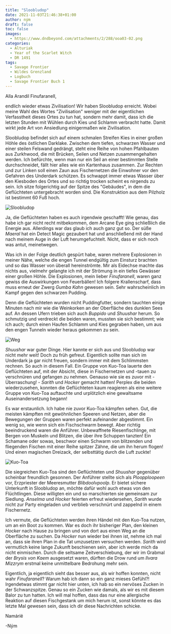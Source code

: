 ```yaml
---
title: "Sloobludop"
date: 2021-11-03T21:46:38+01:00
author: ným
draft: false
toc: false
images:
  - https://www.dndbeyond.com/attachments/2/288/ooa03-02.png
categories:
  - Alturiak
  - Year of the Scarlet Witch
  - DR 1491
tags: 
  - Savage Frontier
  - Wildes Grenzland
  - Logbuch
  - Savage Frontier Buch 1
---
```


Alla Arandil Finufaranell,

endlich wieder etwas Zivilisation! Wir haben Sloobludop erreicht. Wobei meine Wahl des Wortes "Zivilisation" weniger mit der eigentlichen Verfasstheit dieses Ortes zu tun hat, sondern mehr damit, dass ich die letzten Stunden mit Wühlen durch Kies und Schlamm verbracht hatte. Damit wirkt jede Art von Ansiedlung einigermaßen wie Zivilisation.

Sloobludop befindet sich auf einem schmalen Streifen Kies in einer großen Höhle des östlichen Darklake. Zwischen dem tiefen, schwarzen Wasser und einer steilen Felswand gedrängt, steht eine Reihe von hohen Pfahlbauten aus Zurkhwood, die mit Brücken, Seilen und Netzen zusammengehalten werden. Ich befürchte, wenn man nur ein Seil an einer bestimmten Stelle durchschneidet, fällt hier alles wie ein Kartenhaus zusammen. Zur Rechten und zur Linken soll einen Zaun aus Fischernetzen die Einwohner vor den Gefahren des Underdark schützen. Es schwappt immer etwas Wasser über den Kiesboden des Ortes und so richtig trocken scheint es nirgends zu sein. Ich sitze folgerichtig auf der Spitze des "Gebäudes", in dem die Geflüchteten untergebracht worden sind. Die Konstruktion aus dem Pilzholz ist bestimmt 60 Fuß hoch.

![Sloobludop](https://media-waterdeep.cursecdn.com/attachments/2/801/sloobludop-player-version.jpg)

Ja, die Geflüchteten haben es auch irgendwie geschafft! Wie genau, das habe ich gar nicht recht mitbekommen, dem Arcane Eye ging schließlich die Energie aus. Allerdings war das glaub ich auch ganz gut so. Der süße _Maeral_ hat ein Detect Magic gezaubert hat und anschließend mit der Hand nach meinem Auge in der Luft herumgefuchtelt. Nicht, dass er sich noch was antut, meinetwegen.

Was ich in der Folge deutlich gespürt habe, waren mehrere Explosionen in meiner Nähe, welche die engen Tunnel endgültig zum Einsturz brachten und so das Wasser von überall hereinströmte. Mir als Eidechse machte das nichts aus, vielmehr gelangte ich mit der Strömung in ein tiefes Gewässer einer großen Höhle. Die Explosionen, mein lieber _Finufaranell_, waren ganz gewiss die Auswirkungen von Feuerbällen! Ich folgere Krallenscharf, dass muss erneut der Zwerg _Gumba Kahn_ gewesen sein. Sehr wahrscheinlich im Kampf gegen den schwarzen Pudding.

Denn die Geflüchteten wurden nicht Puddingfutter, sondern tauchten einige Minuten nach mir wie die Weinkorken an der Oberfläche des dunklen Sees auf. An dessen Ufern trieben sich auch _Buppido_ und _Shuushar_ herum. So schmutzig und verdreckt die beiden waren, mussten sie sich bestimmt; wie ich auch; durch einen Haufen Schlamm und Kies gegraben haben, um aus den engen Tunneln wieder heraus gekommen zu sein.

![Weg](https://i.imgur.com/LK1Jipv.jpg)

_Shuushar_ war guter Dinge. Hier kannte er sich aus und Sloobludop war nicht mehr weit! Doch zu früh gefreut. Eigentlich sollte man sich im Underdark ja gar nicht freuen, sondern immer mit dem Schlimmsten rechnen. So auch in diesem Fall. Ein Gruppe von Kuo-Toa lauerte den Geflüchteten auf, mit der Absicht, diese in Fischernetzen und -tauen zu verschnüren und gefangen zu nehmen. Genauso wie sie es zuvor mit - Überraschung! - _Sarith_ und _Hocker_ gemacht hatten! Perplex die beiden wiederzusehen, konnten die Geflüchteten kaum reagieren als eine weitere Gruppe von Kuo-Toa auftauchte und urplötzlich eine gewaltsame Auseinandersetzung begann!

Es war erstaunlich. Ich habe nie zuvor Kuo-Toa kämpfen sehen. Gut, die meisten kämpften mit gewöhnlichen Speeren und Netzen, aber die Bewegungen der Gruppen waren perfekt aufeinander abgestimmt. Ein wenig so, wie wenn sich ein Fischschwarm bewegt. Aber richtig beeindruckend waren die Anführer. Unbewaffnete Riesenfischlinge, mit Bergen von Muskeln und Blitzen, die über ihre Schuppen tanzten! Ein Schamane oder sowas, beschwor einen Schwarm von blitzenden und fliegenden Fischen mit einer Reihe spitzer Zähne, die um ihn herum flogen! Und einen magischen Dreizack, der selbsttätig durch die Luft zuckte!

![Kuo-Toa](https://i.imgur.com/sztHpob.png)

Die siegreichen Kuo-Toa sind den Geflüchteten und _Shuushar_ gegenüber scheinbar freundlich gesonnen. Der Anführer stellte sich als _Ploopploopeen_ vor, Erzpriester der Meeresmutter _Blibdoolvpoolp_. Er bietet sichere Unterkunft in Sloobludop an, möchte dafür wohl auch etwas von den Flüchtlingen. Diese willigten ein und so marschierten sie gemeinsam zur Siedlung. _Anselma_ und _Hocker_ feierten erfreut wiedersehen, _Sarith_ wurde nicht zur Party eingeladen und verblieb verschnürt und zappelnd in einem Fischernetz.

Ich vermute, die Geflüchteten werden ihren Händel mit den Kuo-Toa nutzen, um an ein Boot zu kommen. War es doch ihr bisheriger Plan, den kleinen _Hocker_ nach Hause zu bringen und von dort aus einen Weg an die Oberfläche zu suchen. Da _Hocker_ nun wieder bei ihnen ist, nehme ich mal an, dass sie ihren Plan in die Tat umzusetzen versuchen werden. _Sarith_ wird vermutlich keine lange Zukunft beschienen sein, aber ich werde mich da nicht einmischen. Durch die seltsame Zeitverschiebung, der wir im Grabmal der _Brysis von Kaem_ ausgesetzt waren, dürften die Drow rund um _Ilvara Mizzrym_ erstmal keine unmittelbare Bedrohung mehr sein. 

Eigentlich, ja eigentlich sieht das besser aus, als wir hoffen konnten, nicht wahr _Finufaranell_? Warum hab ich dann so ein ganz mieses Gefühl?! Irgendetwas stimmt gar nicht hier unten, ich hab so ein nervöses Zucken in der Schwanzspitze. Genau so ein Zucken wie damals, als wir es mit diesem Balor zu tun hatten. Ich will mal hoffen, dass das nur eine allergische Reaktion auf diesen Fischgestank um mich herum ist, sonst könnte es das letzte Mal gewesen sein, dass ich dir diese Nachrichten schicke.

Namárië

-Ným
